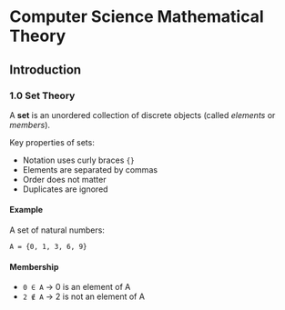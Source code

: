 # Computer Science Mathematical Theory

## Introduction

### 1.0 Set Theory

A **set** is an unordered collection of discrete objects (called *elements* or *members*).

Key properties of sets:
- Notation uses curly braces `{}`  
- Elements are separated by commas  
- Order does not matter  
- Duplicates are ignored  

#### Example  
A set of natural numbers:  

`A = {0, 1, 3, 6, 9}`  

#### Membership  
- `0 ∈ A` → 0 is an element of A  
- `2 ∉ A` → 2 is not an element of A  
